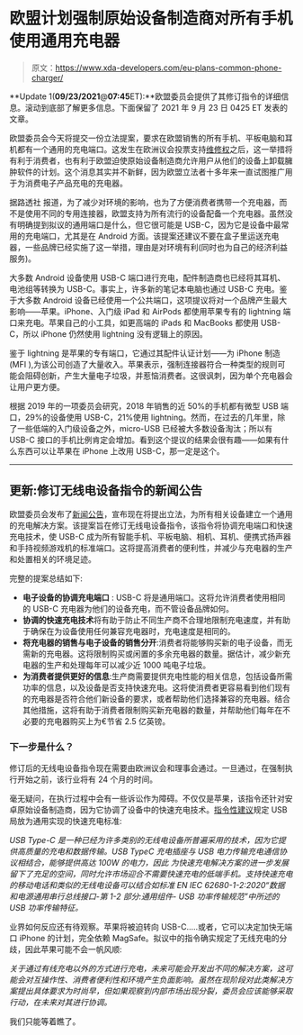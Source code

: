 # 欧盟计划强制原始设备制造商对所有手机使用通用充电器

> 原文：<https://www.xda-developers.com/eu-plans-common-phone-charger/>

**Update 1(****09/23/2021****@****07:45****ET):**欧盟委员会提供了其修订指令的详细信息。滚动到底部了解更多信息。下面保留了 2021 年 9 月 23 日 0425 ET 发表的文章。

欧盟委员会今天将提交一份立法提案，要求在欧盟销售的所有手机、平板电脑和耳机都有一个通用的充电端口。这发生在欧洲议会投票支持[维修权](https://www.xda-developers.com/european-parliament-votes-favor-right-to-repair-electronics/)之后，这一举措将有利于消费者，也有利于欧盟迫使原始设备制造商允许用户从他们的设备上卸载臃肿软件的计划。这个消息其实并不新鲜，因为欧盟立法者十多年来一直试图推广用于为消费电子产品充电的充电器。

据路透社 报道，为了减少对环境的影响，也为了方便消费者携带一个充电器，而不是使用不同的专用连接器，欧盟支持为所有流行的设备配备一个充电器。虽然没有明确提到拟议的通用端口是什么，但它很可能是 USB-C，因为它是设备中最常用的充电端口，尤其是在 Android 方面。该提案还建议不要在盒子里运送充电器，一些品牌已经实施了这一举措，理由是对环境有利(同时也为自己的经济利益服务)。

大多数 Android 设备使用 USB-C 端口进行充电，配件制造商也已经将其耳机、电池组等转换为 USB-C。事实上，许多新的笔记本电脑也通过 USB-C 充电。鉴于大多数 Android 设备已经使用一个公共端口，这项提议将对一个品牌产生最大影响——苹果。iPhone、入门级 iPad 和 AirPods 都使用苹果专有的 lightning 端口来充电。苹果自己的小工具，如更高端的 iPads 和 MacBooks 都使用 USB-C，所以 iPhone 仍然使用 lightning 没有逻辑上的原因。

鉴于 lightning 是苹果的专有端口，它通过其配件认证计划——为 iPhone 制造(MFI ),为该公司创造了大量收入。苹果表示，强制连接器符合一种类型的规则可能会阻碍创新，产生大量电子垃圾，并惹恼消费者。这很讽刺，因为单个充电器会让用户更方便。

根据 2019 年的一项委员会研究，2018 年销售的近 50%的手机都有微型 USB 端口，29%的设备使用 USB-C，21%使用 lightning。然而，在过去的几年里，除了一些低端的入门级设备之外，micro-USB 已经被大多数设备淘汰；所以有 USB-C 接口的手机比例肯定会增加。看到这个提议的结果会很有趣——如果有什么东西可以让苹果在 iPhone 上改用 USB-C，那一定是这个。

* * *

## 更新:修订无线电设备指令的新闻公告

欧盟委员会发布了[新闻公告](https://ec.europa.eu/commission/presscorner/detail/en/ip_21_4613)，宣布现在将提出立法，为所有相关设备建立一个通用的充电解决方案。该提案旨在修订无线电设备指令，该指令将协调充电端口和快速充电技术，使 USB-C 成为所有智能手机、平板电脑、相机、耳机、便携式扬声器和手持视频游戏机的标准端口。这将提高消费者的便利性，并减少与充电器的生产和处置相关的环境足迹。

完整的提案总结如下:

*   **电子设备的协调充电端口** : USB-C 将是通用端口。这将允许消费者使用相同的 USB-C 充电器为他们的设备充电，而不管设备品牌如何。
*   **协调的快速充电技术**将有助于防止不同生产商不合理地限制充电速度，并有助于确保在为设备使用任何兼容充电器时，充电速度是相同的。
*   **将充电器的销售与电子设备的销售分开**:消费者将能够购买新的电子设备，而无需新的充电器。这将限制购买或闲置的多余充电器的数量。据估计，减少新充电器的生产和处理每年可以减少近 1000 吨电子垃圾。
*   **为消费者提供更好的信息**:生产商需要提供充电性能的相关信息，包括设备所需功率的信息，以及设备是否支持快速充电。这将使消费者更容易看到他们现有的充电器是否符合他们新设备的要求，或者帮助他们选择兼容的充电器。结合其他措施，这将有助于消费者限制购买新充电器的数量，并帮助他们每年在不必要的充电器购买上为€节省 2.5 亿英镑。

### 下一步是什么？

修订后的无线电设备指令现在需要由欧洲议会和理事会通过。一旦通过，在强制执行开始之前，该行业将有 24 个月的时间。

毫无疑问，在执行过程中会有一些诉讼作为障碍。不仅仅是苹果，该指令还针对安卓原始设备制造商，因为它协调了设备中的快速充电技术。[指令性建议](https://ec.europa.eu/docsroom/documents/46755)规定 USB 局放为通用实现的快速充电标准:

*USB Type-C 是一种已经为许多类别的无线电设备所普遍采用的技术，因为它提供高质量的充电和数据传输。USB TypeC 充电插座与 USB 电力传输充电通信协议相结合，能够提供高达 100W 的电力，因此* *为快速充电解决方案的进一步发展留下了充足的空间，同时允许市场迎合不需要快速充电的低端手机。支持快速充电的移动电话和类似的无线电设备可以结合如标准 EN IEC 62680-1-2:2020“数据和电源通用串行总线接口-第 1-2 部分:通用组件- USB 功率传输规范”中所述的 USB 功率传输特征。*

业界如何反应还有待观察。苹果将被迫转向 USB-C.....或者，它可以决定加快无端口 iPhone 的计划，完全依赖 MagSafe。拟议中的指令确实规定了无线充电的分歧，因此苹果可能不会一帆风顺:

*关于通过有线充电以外的方式进行充电，未来可能会开发出不同的解决方案，这可能会对互操作性、消费者便利性和环境产生负面影响。虽然在现阶段对此类解决方案提出具体要求为时尚早，但如果观察到内部市场出现分裂，委员会应该能够采取* *行动，在未来对其进行协调。*

我们只能等着瞧了。